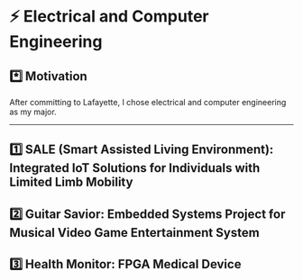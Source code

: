 # ⚡ Electrical and Computer Engineering

## *️⃣ Motivation
After committing to Lafayette, I chose electrical and computer engineering as my major.

---

## 1️⃣ SALE (Smart Assisted Living Environment): Integrated IoT Solutions for Individuals with Limited Limb Mobility

## 2️⃣ Guitar Savior: Embedded Systems Project for Musical Video Game Entertainment System

## 3️⃣ Health Monitor: FPGA Medical Device
